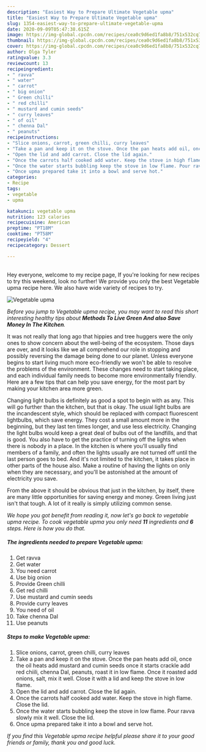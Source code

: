 ```yaml
---
description: "Easiest Way to Prepare Ultimate Vegetable upma"
title: "Easiest Way to Prepare Ultimate Vegetable upma"
slug: 1354-easiest-way-to-prepare-ultimate-vegetable-upma
date: 2020-09-09T05:47:38.615Z
image: https://img-global.cpcdn.com/recipes/cea0c9d6ed1fa8b8/751x532cq70/vegetable-upma-recipe-main-photo.jpg
thumbnail: https://img-global.cpcdn.com/recipes/cea0c9d6ed1fa8b8/751x532cq70/vegetable-upma-recipe-main-photo.jpg
cover: https://img-global.cpcdn.com/recipes/cea0c9d6ed1fa8b8/751x532cq70/vegetable-upma-recipe-main-photo.jpg
author: Olga Tyler
ratingvalue: 3.3
reviewcount: 13
recipeingredient:
- " ravva"
- " water"
- " carrot"
- " big onion"
- " Green chilli"
- " red chilli"
- " mustard and cumin seeds"
- " curry leaves"
- " of oil"
- " chenna Dal"
- " peanuts"
recipeinstructions:
- "Slice onions, carrot, green chilli, curry leaves"
- "Take a pan and keep it on the stove. Once the pan heats add oil, once the oil heats add mustard and cumin seeds once it starts crackle add red chiili, chenna Dal, peanuts, roast it in low flame. Once it roasted add onions, salt, mix it well. Close it with a lid and keep the stove in low flame."
- "Open the lid and add carrot. Close the lid again."
- "Once the carrots half cooked add water. Keep the stove in high flame. Close the lid."
- "Once the water starts bubbling keep the stove in low flame. Pour ravva slowly mix it well. Close the lid."
- "Once upma prepared take it into a bowl and serve hot."
categories:
- Recipe
tags:
- vegetable
- upma

katakunci: vegetable upma 
nutrition: 123 calories
recipecuisine: American
preptime: "PT18M"
cooktime: "PT58M"
recipeyield: "4"
recipecategory: Dessert

---
```

<br>
Hey everyone, welcome to my recipe page, If you're looking for new recipes to try this weekend, look no further! We provide you only the best Vegetable upma recipe here. We also have wide variety of recipes to try.
<br>


![Vegetable upma](https://img-global.cpcdn.com/recipes/cea0c9d6ed1fa8b8/751x532cq70/vegetable-upma-recipe-main-photo.jpg)

<i>Before you jump to Vegetable upma recipe, you may want to read this short interesting healthy tips about 
<strong>Methods To Live Green And also Save Money In The Kitchen</strong>.</i>
</br>

It was not really that long ago that hippies and tree huggers were the only ones to show concern about the well-being of the ecosystem. Those days are over, and it looks like we all comprehend our role in stopping and possibly reversing the damage being done to our planet. Unless everyone begins to start living much more eco-friendly we won't be able to resolve the problems of the environment. These changes need to start taking place, and each individual family needs to become more environmentally friendly. Here are a few tips that can help you save energy, for the most part by making your kitchen area more green.

Changing light bulbs is definitely as good a spot to begin with as any. This will go further than the kitchen, but that is okay. The usual light bulbs are the incandescent style, which should be replaced with compact fluorescent lightbulbs, which save energy. They cost a small amount more in the beginning, but they last ten times longer, and use less electricity. Changing the light bulbs would keep a great deal of bulbs out of the landfills, and that is good. You also have to get the practice of turning off the lights when there is nobody in a place. In the kitchen is where you'll usually find members of a family, and often the lights usually are not turned off until the last person goes to bed. And it's not limited to the kitchen, it takes place in other parts of the house also. Make a routine of having the lights on only when they are necessary, and you'll be astonished at the amount of electricity you save.

From the above it should be obvious that just in the kitchen, by itself, there are many little opportunities for saving energy and money. Green living just isn't that tough. A lot of it really is simply utilizing common sense.


<i>We hope you got benefit from reading it, now let's go back to vegetable upma recipe. To cook vegetable upma you only need <strong>11</strong> ingredients and <strong>6</strong> steps. Here is how you do that.
</i>

##### The ingredients needed to prepare Vegetable upma:

1. Get  ravva
1. Get  water
1. You need  carrot
1. Use  big onion
1. Provide  Green chilli
1. Get  red chilli
1. Use  mustard and cumin seeds
1. Provide  curry leaves
1. You need  of oil
1. Take  chenna Dal
1. Use  peanuts


##### Steps to make Vegetable upma:

1. Slice onions, carrot, green chilli, curry leaves
1. Take a pan and keep it on the stove. Once the pan heats add oil, once the oil heats add mustard and cumin seeds once it starts crackle add red chiili, chenna Dal, peanuts, roast it in low flame. Once it roasted add onions, salt, mix it well. Close it with a lid and keep the stove in low flame.
1. Open the lid and add carrot. Close the lid again.
1. Once the carrots half cooked add water. Keep the stove in high flame. Close the lid.
1. Once the water starts bubbling keep the stove in low flame. Pour ravva slowly mix it well. Close the lid.
1. Once upma prepared take it into a bowl and serve hot.


<i>If you find this Vegetable upma recipe helpful please share it to your good friends or family, thank you and good luck.</i>
